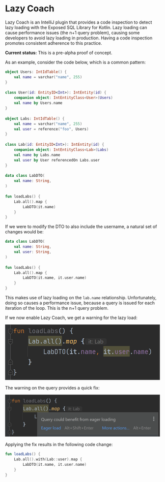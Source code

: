 # Lazy Coach

Lazy Coach is an IntelliJ plugin that provides a code inspection to
detect lazy loading with the Exposed SQL Library for Kotlin.
Lazy loading can cause performance issues (the n+1 query problem),
causing some developers to avoid lazy loading in production. Having a code 
inspection promotes consistent adherence to this practice.

**Current status:** This is a pre-alpha proof of concept.

As an example, consider the code below, which is a common pattern:

```kotlin
object Users: IntIdTable() {
    val name = varchar("name", 255)
}

class User(id: EntityID<Int>): IntEntity(id) {
    companion object: IntEntityClass<User>(Users)
    val name by Users.name
}

object Labs: IntIdTable() {
    val name = varchar("name", 255)
    val user = reference("foo", Users)
}

class Lab(id: EntityID<Int>): IntEntity(id) {
    companion object: IntEntityClass<Lab>(Labs)
    val name by Labs.name
    val user by User referencedOn Labs.user
}

data class LabDTO(
    val name: String,
)

fun loadLabs() {
    Lab.all().map {
        LabDTO(it.name)
    }
}
```

If we were to modify the DTO to also include the username, a
natural set of changes would be:

```kotlin
data class LabDTO(
    val name: String,
    val user: String,
)

fun loadLabs() {
    Lab.all().map {
        LabDTO(it.name, it.user.name)
    }
}
```

This makes use of lazy loading on the `lab.name` relationship.
Unfortunately, doing so causes a performance issue, because a
query is issued for each iteration of the loop. This is
the n+1 query problem.

If we now enable Lazy Coach, we get a warning for the lazy load:

![image](images/warnings.png)

The warning on the query provides a quick fix:

![image](images/quick-fix.png)

Applying the fix results in the following code change:

```kotlin
fun loadLabs() {
    Lab.all().with(Lab::user).map {
        LabDTO(it.name, it.user.name)
    }
}
```